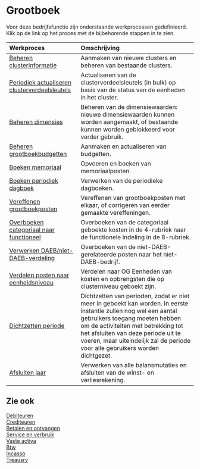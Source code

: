 # Grootboek

Voor deze bedrijfsfunctie zijn onderstaande werkprocessen gedefinieerd. Klik op de link op het proces met de bijbehorende stappen in te zien.

Werkproces | Omschrijving
:--- | :---
[Beheren clusterinformatie](beheren-clusterinformatie/) | Aanmaken van nieuwe clusters en beheren van bestaande clusters.
[Periodiek actualiseren clusterverdeelsleutels](periodiek-actualiseren-clusterverdeelsleutels/) | Actualiseren van de clusterverdeelsleutels (in bulk) op basis van de status van de eenheden in het cluster.
[Beheren dimensies](beheren-dimensies/) |  Beheren van de dimensiewaarden: nieuwe dimensiewaarden kunnen worden aangemaakt, of bestaande kunnen worden geblokkeerd voor verder gebruik.
[Beheren grootboekbudgetten](beheren-grootboekbudgetten/) | Aanmaken en actualiseren van budgetten.
[Boeken memoriaal](boeken-memoriaal/) |  Opvoeren en boeken van memoriaalposten.
[Boeken periodiek dagboek](boeken-periodiek-dagboek/) | Verwerken van de periodieke dagboeken.
[Vereffenen grootboekposten](vereffenen-grootboekposten/) | Vereffenen van grootboekposten met elkaar, of corrigeren van eerder gemaakte vereffeningen.
[Overboeken categoriaal naar functioneel](overboeken-categoriaal-naar-functioneel/) | Overboeken van de categoriaal geboekte kosten in de 4-rubriek naar de functionele indeling in de 8-rubriek.
[Verwerken DAEB/niet-DAEB-verdeling](verwerken-daeb-niet-daeb-verdeling/) | Overboeken van de niet-DAEB-gerelateerde posten naar het niet-DAEB-bedrijf.
[Verdelen posten naar eenheidsniveau](verdelen-kosten-naar-eenheidsniveau/) | Verdelen naar OG Eenheden van kosten en opbrengsten die op clusterniveau geboekt zijn.
[Dichtzetten periode](dichtzetten-periode/) | Dichtzetten van perioden, zodat er niet meer in geboekt kan worden. In eerste instantie zullen nog wel een aantal gebruikers toegang moeten hebben om de activiteiten met betrekking tot het afsluiten van deze periode uit te voeren, maar uiteindelijk zal de periode voor alle gebruikers worden dichtgezet.
[Afsluiten jaar](afsluiten-jaar/) | Verwerken van alle balansmutaties en afsluiten van de winst- en verliesrekening.

## Zie ook

[Debiteuren](../debiteuren/)  
[Crediteuren](../crediteuren/)  
[Betalen en ontvangen](../betalen-en-ontvangen/)  
[Service en verbruik](../service-en-verbruik/)  
[Vaste activa](../vaste-activa/)  
[Btw](../btw/)  
[Incasso](../incasso/)  
[Treausry](../treasury/)
